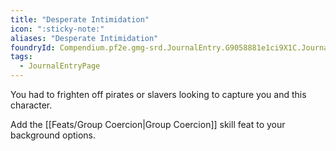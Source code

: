 ```yaml
---
title: "Desperate Intimidation"
icon: ":sticky-note:"
aliases: "Desperate Intimidation"
foundryId: Compendium.pf2e.gmg-srd.JournalEntry.G9058881e1ci9X1C.JournalEntryPage.yvQf3Ni7ZeCfJVwq
tags:
  - JournalEntryPage
---
```

You had to frighten off pirates or slavers looking to capture you and this character.

Add the [[Feats/Group Coercion|Group Coercion]] skill feat to your background options.